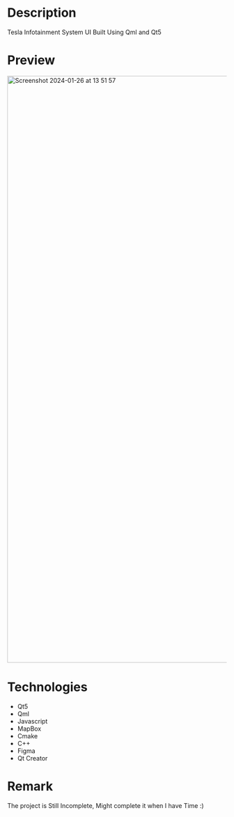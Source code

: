 # Description
Tesla Infotainment System UI Built Using Qml and Qt5

# Preview
<img width="1348" alt="Screenshot 2024-01-26 at 13 51 57" src="https://github.com/ajmsb/Tesla_Infotainment_System/assets/55277897/feaaf733-542f-442e-997c-b69f672bbdb8">

# Technologies
- Qt5
- Qml
- Javascript
- MapBox
- Cmake
- C++
- Figma
- Qt Creator
  
# Remark
The project is Still Incomplete, Might complete it when I have Time :) 
